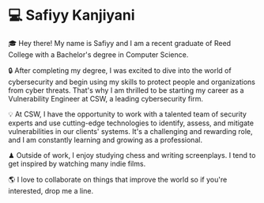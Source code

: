💻 Safiyy Kanjiyani 
======

🎓 Hey there! My name is Safiyy and I am a recent graduate of Reed College with a Bachelor's degree in Computer Science.

🔒 After completing my degree, I was excited to dive into the world of cybersecurity and begin using my skills to protect people and organizations from cyber threats. That's why I am thrilled to be starting my career as a Vulnerability Engineer at CSW, a leading cybersecurity firm.

💡 At CSW, I have the opportunity to work with a talented team of security experts and use cutting-edge technologies to identify, assess, and mitigate vulnerabilities in our clients' systems. It's a challenging and rewarding role, and I am constantly learning and growing as a professional.

♟ Outside of work, I enjoy studying chess and writing screenplays. I tend to get inspired by watching many indie films. 

🌎 I love to collaborate on things that improve the world so if you're interested, drop me a line. 
